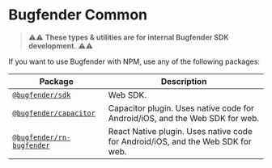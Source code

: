 # Bugfender Common

> ⚠️⚠️ **These types & utilities are for internal Bugfender SDK development.** ⚠️⚠️

If you want to use Bugfender with NPM, use any of the following packages:

| Package | Description |
| ------- | ----------- |
| [`@bugfender/sdk`](https://www.npmjs.com/package/@bugfender/sdk) | Web SDK. |
| [`@bugfender/capacitor`](https://www.npmjs.com/package/@bugfender/capacitor) | Capacitor plugin. Uses native code for Android/iOS, and the Web SDK for web. |
| [`@bugfender/rn-bugfender`](https://www.npmjs.com/package/@bugfender/rn-bugfender) | React Native plugin. Uses native code for Android/iOS, and the Web SDK for web. |
